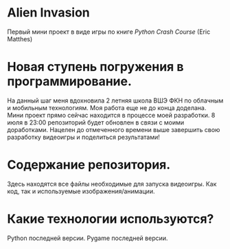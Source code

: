 # Alien Invasion

Первый мини проект в виде игры по книге *Python Crash Course* (Eric Matthes)

# Новая ступень погружения в программирование.

На данный шаг меня вдохновила 2 летняя школа ВШЭ ФКН по облачным и мобильным технологиям.
Моя работа еще не до конца доделана.
Мини проект прямо сейчас находится в процессе моей разработки.
8 июля в 23:00 репозиторий будет обновлен в связи с моими доработками.
Нацелен до отмеченного времени выше завершить свою разработку видеоигры и поделиться результатами!

# Содержание репозитория.

Здесь находятся все файлы необходимые для запуска видеоигры.
Как код, так и используемые изображения/анимации.

# Какие технологии используются?

Python последней версии.
Pygame последней версии.
